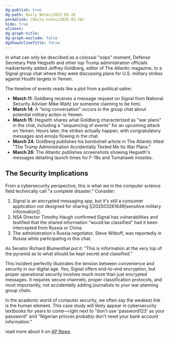 ```yaml
---
dg-publish: true
dg-path: Daily Notes/2025-03-26
permalink: /daily-notes/2025-03-26/
hide: true
aliases: 
dg-graph-title: 
dg-graph-exclude: false
dgShowInlineTitle: false
---
```


In what can only be described as a colossal "oops" moment, Defense Secretary Pete Hegseth and other top Trump administration officials inadvertently added Jeffrey Goldberg, editor of The Atlantic magazine, to a Signal group chat where they were discussing plans for U.S. military strikes against Houthi targets in Yemen.

The timeline of events reads like a plot from a political satire:

- **March 11**: Goldberg receives a message request on Signal from National Security Adviser Mike Waltz (or someone claiming to be him).
- **March 14**: A "long conversation" occurs in the group chat about potential military action in Yemen.
- **March 15**: Hegseth shares what Goldberg characterized as "war plans" in the chat, including a "sequencing of events" for an upcoming attack on Yemen. Hours later, the strikes actually happen, with congratulatory messages and emojis flowing in the chat.
- **March 24**: Goldberg publishes his bombshell article in The Atlantic titled "The Trump Administration Accidentally Texted Me Its War Plans."
- **March 26**: The Atlantic publishes screenshots showing Hegseth's messages detailing launch times for F-18s and Tomahawk missiles.

## The Security Implications

From a cybersecurity perspective, this is what we in the computer science field technically call "a complete disaster." Consider:

1. Signal is an encrypted messaging app, but it's still a consumer application not designed for sharing [[202503261649|sensitive military information]].
2. NSA Director Timothy Haugh confirmed Signal has vulnerabilities and testified that the shared information "would be classified" had it been intercepted from Russia or China.
3. The administration's Russia negotiator, Steve Witkoff, was reportedly in Russia while participating in this chat.

As Senator Richard Blumenthal put it: "This is information at the very top of the pyramid as to what should be kept secret and classified." 

This incident perfectly illustrates the tension between convenience and security in our digital age. Yes, Signal offers end-to-end encryption, but proper operational security involves much more than just encrypted messages. It requires secure channels, proper classification protocols, and most importantly, not accidentally adding journalists to your war planning group chats.

In the academic world of computer security, we often say the weakest link is the human element. This case study will likely appear in cybersecurity textbooks for years to come—right next to "don't use 'password123' as your password" and "Nigerian princes probably don't need your bank account information."

read more about it on [AP News](https://apnews.com/article/war-plans-trump-hegseth-atlantic-230718a984911dd8663d59edbcb86f2a)
